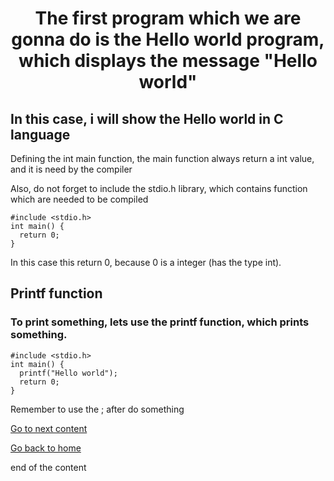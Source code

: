 <h1 align="center">The first program which we are gonna do is the Hello world program, which displays the message "Hello world"</h1>
<h2>In this case, i will show the Hello world in C language</h2>
<p>Defining the int main function, the main function always return a int value, and it is need by the compiler</p>
<p>Also, do not forget to include the stdio.h library, which contains function which are needed to be compiled</p>
<pre><code>#include &lt;stdio.h&gt;
int main() {
  return 0;
}
</code></pre>
<p>In this case this return 0, because 0 is a integer (has the type int).</p>
<h2>Printf function</h2>
<h3>To print something, lets use the printf function, which prints something.</h3>
<pre><code>#include &lt;stdio.h&gt;
int main() {
  printf("Hello world");
  return 0;
}
</code></pre>
<p>Remember to use the ; after do something</p> 
<p><a href="../variables/README.md">Go to next content</a></p>
<a href="../../../../../README.md">Go back to home</a>
<p>end of the content</p>
